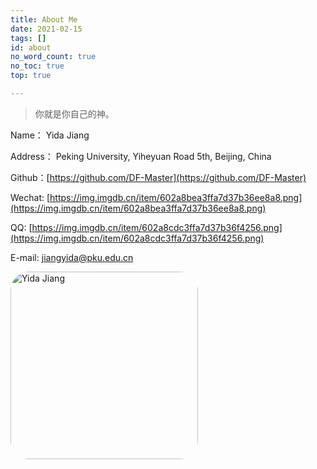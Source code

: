 ```yaml
---
title: About Me
date: 2021-02-15
tags: []
id: about
no_word_count: true
no_toc: true
top: true

---
```









> 你就是你自己的神。

<!--more-->


Name： Yida Jiang

Address： Peking University, Yiheyuan Road 5th, Beijing, China

Github：[https://github.com/DF-Master](https://github.com/DF-Master)

Wechat: [https://img.imgdb.cn/item/602a8bea3ffa7d37b36ee8a8.png](https://img.imgdb.cn/item/602a8bea3ffa7d37b36ee8a8.png)

QQ: [https://img.imgdb.cn/item/602a8cdc3ffa7d37b36f4256.png](https://img.imgdb.cn/item/602a8cdc3ffa7d37b36f4256.png)

E-mail: jiangyida@pku.edu.cn

<!-- more -->


<!-- ![](https://img.imgdb.cn/item/602a90123ffa7d37b3703c03.jpg) -->

<img src="https://img.imgdb.cn/item/602a90123ffa7d37b3703c03.jpg" alt="Yida Jiang" width="300" style="border-radius:10%"/>



